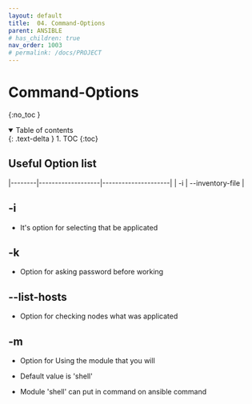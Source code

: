 ```yaml
---
layout: default
title:  04. Command-Options
parent: ANSIBLE
# has_children: true
nav_order: 1003
# permalink: /docs/PROJECT
---
```


# Command-Options

{:no_toc }

<details open markdown="block">  
  <summary>
    Table of contents
  </summary>
  {: .text-delta }
1. TOC  
{:toc}
</details>

## Useful Option list

|--------|-------------------|---------------------|
| -i     |  --inventory-file | 

## -i

* It's option for selecting that be applicated

## -k

* Option for asking password before working  

## --list-hosts

* Option for checking nodes what was applicated

## -m  

* Option for Using the module that you will

* Default value is 'shell'

* Module 'shell' can put in command on ansible command
